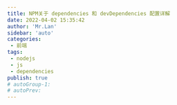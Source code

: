 ```yaml
--- 
title: NPM关于 dependencies 和 devDependencies 配置详解
date: 2022-04-02 15:35:42
author: 'Mr.Lan'
sidebar: 'auto'
categories: 
 - 前端
tags: 
 - nodejs
 - js
 - dependencies
publish: true
# autoGroup-1: 
# autoPrev: 
---
```


<!-- more -->
## 